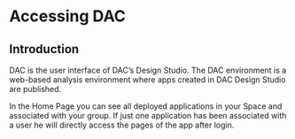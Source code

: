 # Accessing DAC

## Introduction

DAC is the user interface of DAC’s Design Studio. The DAC environment is a web-based analysis environment where apps created in DAC Design Studio are published.

In the Home Page you can see all deployed applications in your Space and associated with your group. If just one application has been associated with a user he will directly access the pages of the app after login.





